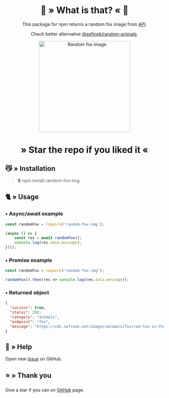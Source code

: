 <div align="center">
    <h1>🦊 » What is that? « 🦊</h1>
    This package for npm returns a random fox image from <a href="https://api.sefinek.net" target="_blank">API</a>.
    <p>Check better alternative <a href="https://www.npmjs.com/package/@sefinek/random-animals" target="_blank">@sefinek/random-animals</a>.</p>
    <img src="https://cdn.sefinek.net/images/animals/fox/red-fox-in-the-wild-2-1624831.jpg" alt="Random fox image" height="290px">
    <h1>» Star the repo if you liked it «</h1>
</div>

## 😼 » Installation
> **$** npm install random-fox-img

## 🐈 » Usage
### • Async/await example
```js
const randomFox = require('random-fox-img');

(async () => {
    const res = await randomFox();
    console.log(res.data.message);
})();
```

### • Promise example
```js
const randomFox = require('random-fox-img');

randomFox().then(res => console.log(res.data.message));
```

### • Returned object
```json
{
  "success": true,
  "status": 200,
  "category": "animals",
  "endpoint": "fox",
  "message": "https://cdn.sefinek.net/images/animals/fox/red-fox-in-the-wild-2-1624831.jpg"
}
```

## 🤝 » Help
Open new [Issue](https://github.com/sefinek24/random-fox-img/issues/new) on GitHub.

## ⭐ » Thank you
Give a star if you can on [GitHub](https://github.com/sefinek24/random-fox-img) page.